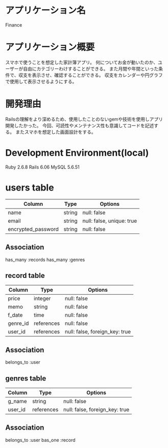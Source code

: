# アプリケーション名
Finance

# アプリケーション概要

スマホで使うことを想定した家計簿アプリ。
何についてお金が動いたのか、ユーザーが自由にカテゴリーわけすることができる。
また月間や年間といった条件で、収支を表示させ、確認することができる。
収支をカレンダーや円グラフで使用して表示させるようにする。

# 開発理由

Railsの理解をより深めるため、使用したことのないgemや技術を使用しアプリ開発したかった。
今回、可読性やメンテナンス性も意識してコードを記述する。
またスマホを想定した画面設計をする。


# Development Environment(local)

Ruby 2.6.8
Rails 6.06
MySQL 5.6.51


# users table

| Column             | Type    | Options                   |
| ------------------ | ------- | ------------------------- |
| name               | string  | null: false               |
| email              | string  | null: false, unique: true |
| encrypted_password | string  | null: false               |


## Association
 has_many :records
 has_many :genres


## record table

| Column   | Type       | Options                        |
| -------- | ---------- | ------------------------------ |
| price    | integer    | null: false                    |
| memo     | string     | null: false                    |
| f_date   | time       | null: false                    |
| genre_id | references | null: false                    |
| user_id  | references | null: false, foreign_key: true | 

## Association
 belongs_to :user

## genres table

| Column  | Type       | Options                        |
| ------- | ---------- | ------------------------------ |
| g_name  | string     | null: false                    |
| user_id | references | null: false, foreign_key: true | 

## Association
 belongs_to :user
 bas_one :record

